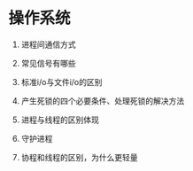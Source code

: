 # 操作系统

1. 进程间通信方式
  
2. 常见信号有哪些 

3. 标准i/o与文件i/o的区别

4. 产生死锁的四个必要条件、处理死锁的解决方法

5. 进程与线程的区别体现

6. 守护进程
   
7. 协程和线程的区别，为什么更轻量
